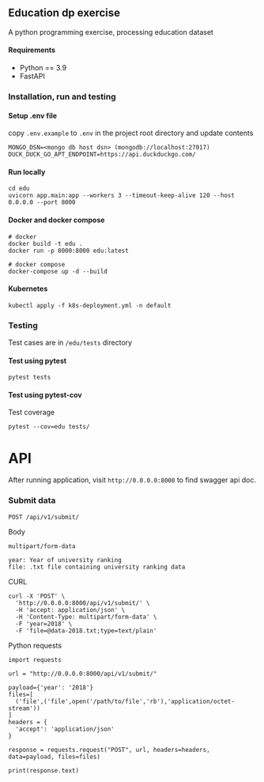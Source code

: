 ## Education dp exercise
A python programming exercise, processing education dataset

#### Requirements
* Python == 3.9
* FastAPI

### Installation, run and testing


#### Setup .env file
copy `.env.example` to `.env` in the project root directory and update contents

```
MONGO_DSN=<mongo db host dsn> (mongodb://localhost:27017)
DUCK_DUCK_GO_APT_ENDPOINT=https://api.duckduckgo.com/
```

#### Run locally 
```
cd edu
uvicorn app.main:app --workers 3 --timeout-keep-alive 120 --host 0.0.0.0 --port 8000
```

#### Docker and docker compose

```
# docker 
docker build -t edu .
docker run -p 8000:8000 edu:latest

# docker compose
docker-compose up -d --build
```

#### Kubernetes
```
kubectl apply -f k8s-deployment.yml -n default
```

### Testing

Test cases are in `/edu/tests` directory

#### Test using pytest

```
pytest tests
```

#### Test using pytest-cov
Test coverage 
```
pytest --cov=edu tests/
```

# API
After running application, visit `http://0.0.0.0:8000` to find swagger api doc.

### Submit data 

`POST /api/v1/submit/`

Body 

```
multipart/form-data

year: Year of university ranking
file: .txt file containing university ranking data
```

CURL

```
curl -X 'POST' \
  'http://0.0.0.0:8000/api/v1/submit/' \
  -H 'accept: application/json' \
  -H 'Content-Type: multipart/form-data' \
  -F 'year=2018' \
  -F 'file=@data-2018.txt;type=text/plain'
```

Python requests

```
import requests

url = "http://0.0.0.0:8000/api/v1/submit/"

payload={'year': '2018'}
files=[
  ('file',('file',open('/path/to/file','rb'),'application/octet-stream'))
]
headers = {
  'accept': 'application/json'
}

response = requests.request("POST", url, headers=headers, data=payload, files=files)

print(response.text)
```